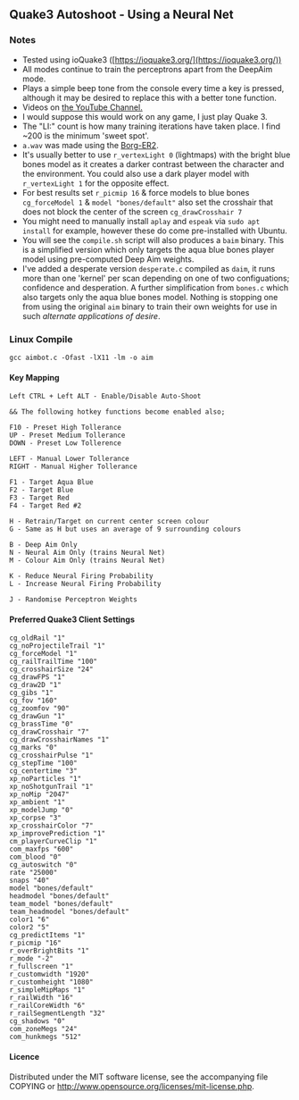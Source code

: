 ## Quake3 Autoshoot - Using a Neural Net

### Notes
- Tested using ioQuake3 ([https://ioquake3.org/](https://ioquake3.org/))
- All modes continue to train the perceptrons apart from the DeepAim mode.
- Plays a simple beep tone from the console every time a key is pressed,
  although it may be desired to replace this with a better tone function.
- Videos on [the YouTube Channel.](https://www.youtube.com/channel/UCYe31SWsmK3X9H3r1WM6OKQ)
- I would suppose this would work on any game, I just play Quake 3.
- The "LI:" count is how many training iterations have taken place. I find ~200
  is the minimum 'sweet spot'.
- `a.wav` was made using the [Borg-ER2](https://github.com/mrbid/Borg-ER-2).
- It's usually better to use `r_vertexLight 0` (lightmaps) with the bright blue bones model as it creates a darker contrast between the character and the environment. You could also use a dark player model with `r_vertexLight 1` for the opposite effect.
- For best results set `r_picmip 16` & force models to blue bones `cg_forceModel 1` & `model "bones/default"` also set the crosshair that does not block the center of the screen `cg_drawCrosshair 7`
- You might need to manually install `aplay` and `espeak` via `sudo apt install` for example, however these do come pre-installed with Ubuntu.
- You will see the `compile.sh` script will also produces a `baim` binary. This is a simplified version which only targets the aqua blue bones player model using pre-computed Deep Aim weights.
- I've added a desperate version `desperate.c` compiled as `daim`, it runs more than one 'kernel' per scan depending on one of two configuations; confidence and desperation. A further simplification from `bones.c` which also targets only the aqua blue bones model. Nothing is stopping one from using the original `aim` binary to train their own weights for use in such *alternate applications of desire*.

### Linux Compile
```gcc aimbot.c -Ofast -lX11 -lm -o aim```

#### Key Mapping
```
Left CTRL + Left ALT - Enable/Disable Auto-Shoot

&& The following hotkey functions become enabled also;

F10 - Preset High Tollerance
UP - Preset Medium Tollerance
DOWN - Preset Low Tollerence

LEFT - Manual Lower Tollerance
RIGHT - Manual Higher Tollerance

F1 - Target Aqua Blue
F2 - Target Blue
F3 - Target Red
F4 - Target Red #2

H - Retrain/Target on current center screen colour
G - Same as H but uses an average of 9 surrounding colours

B - Deep Aim Only
N - Neural Aim Only (trains Neural Net)
M - Colour Aim Only (trains Neural Net)

K - Reduce Neural Firing Probability
L - Increase Neural Firing Probability

J - Randomise Perceptron Weights
```

#### Preferred Quake3 Client Settings
```
cg_oldRail "1"
cg_noProjectileTrail "1"
cg_forceModel "1"
cg_railTrailTime "100"
cg_crosshairSize "24"
cg_drawFPS "1"
cg_draw2D "1"
cg_gibs "1"
cg_fov "160"
cg_zoomfov "90"
cg_drawGun "1"
cg_brassTime "0"
cg_drawCrosshair "7"
cg_drawCrosshairNames "1"
cg_marks "0"
cg_crosshairPulse "1"
cg_stepTime "100"
cg_centertime "3"
xp_noParticles "1"
xp_noShotgunTrail "1"
xp_noMip "2047"
xp_ambient "1"
xp_modelJump "0"
xp_corpse "3"
xp_crosshairColor "7"
xp_improvePrediction "1"
cm_playerCurveClip "1"
com_maxfps "600"
com_blood "0"
cg_autoswitch "0"
rate "25000"
snaps "40"
model "bones/default"
headmodel "bones/default"
team_model "bones/default"
team_headmodel "bones/default"
color1 "6"
color2 "5"
cg_predictItems "1"
r_picmip "16"
r_overBrightBits "1"
r_mode "-2"
r_fullscreen "1"
r_customwidth "1920"
r_customheight "1080"
r_simpleMipMaps "1"
r_railWidth "16"
r_railCoreWidth "6"
r_railSegmentLength "32"
cg_shadows "0"
com_zoneMegs "24"
com_hunkmegs "512"
```

#### Licence
Distributed under the MIT software license, see the accompanying
file COPYING or http://www.opensource.org/licenses/mit-license.php.

